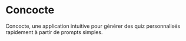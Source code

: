 # Concocte
Concocte, une application intuitive pour générer des quiz personnalisés rapidement à partir de prompts simples.
